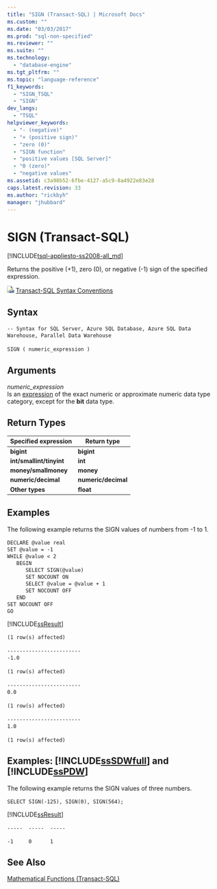 ```yaml
---
title: "SIGN (Transact-SQL) | Microsoft Docs"
ms.custom: ""
ms.date: "03/03/2017"
ms.prod: "sql-non-specified"
ms.reviewer: ""
ms.suite: ""
ms.technology: 
  - "database-engine"
ms.tgt_pltfrm: ""
ms.topic: "language-reference"
f1_keywords: 
  - "SIGN_TSQL"
  - "SIGN"
dev_langs: 
  - "TSQL"
helpviewer_keywords: 
  - "- (negative)"
  - "+ (positive sign)"
  - "zero (0)"
  - "SIGN function"
  - "positive values [SQL Server]"
  - "0 (zero)"
  - "negative values"
ms.assetid: c3a98b52-6fbe-4127-a5c9-8a4922e83e28
caps.latest.revision: 33
ms.author: "rickbyh"
manager: "jhubbard"
---
```

# SIGN (Transact-SQL)
[!INCLUDE[tsql-appliesto-ss2008-all_md](../../database-engine/configure/windows/includes/tsql-appliesto-ss2008-all-md.md)]

  Returns the positive (+1), zero (0), or negative (-1) sign of the specified expression.  
  
 ![Topic link icon](../../database-engine/configure/windows/media/topic-link.gif "Topic link icon") [Transact-SQL Syntax Conventions](../Topic/Transact-SQL%20Syntax%20Conventions%20\(Transact-SQL\).md)  
  
## Syntax  
  
```  
-- Syntax for SQL Server, Azure SQL Database, Azure SQL Data Warehouse, Parallel Data Warehouse  
  
SIGN ( numeric_expression )  
```  
  

## Arguments  
 *numeric_expression*  
 Is an [expression](../../t-sql/language-elements/expressions-transact-sql.md) of the exact numeric or approximate numeric data type category, except for the **bit** data type.  
  
## Return Types  
  
|Specified expression|Return type|  
|--------------------------|-----------------|  
|**bigint**|**bigint**|  
|**int/smallint/tinyint**|**int**|  
|**money/smallmoney**|**money**|  
|**numeric/decimal**|**numeric/decimal**|  
|**Other types**|**float**|  
  
## Examples  
 The following example returns the SIGN values of numbers from -1 to 1.  
  
```  
DECLARE @value real  
SET @value = -1  
WHILE @value < 2  
   BEGIN  
      SELECT SIGN(@value)  
      SET NOCOUNT ON  
      SELECT @value = @value + 1  
      SET NOCOUNT OFF  
   END  
SET NOCOUNT OFF  
GO  
```  
  
 [!INCLUDE[ssResult](../../relational-databases/includes/ssresult-md.md)]  
  
```  
(1 row(s) affected)  
  
------------------------   
-1.0                       
  
(1 row(s) affected)  
  
------------------------   
0.0                        
  
(1 row(s) affected)  
  
------------------------   
1.0                        
  
(1 row(s) affected)  
```  
  
## Examples: [!INCLUDE[ssSDWfull](../../relational-databases/security/encryption/includes/sssdwfull-md.md)] and [!INCLUDE[ssPDW](../../database-engine/configure/windows/includes/sspdw-md.md)]  
 The following example returns the SIGN values of three numbers.  
  
```  
SELECT SIGN(-125), SIGN(0), SIGN(564);  
```  
  
 [!INCLUDE[ssResult](../../relational-databases/includes/ssresult-md.md)]  
  
 `-----  -----  -----`  
  
 `-1     0      1`  
  
## See Also  
 [Mathematical Functions &#40;Transact-SQL&#41;](../../t-sql/functions/mathematical-functions-transact-sql.md)  
  
  


